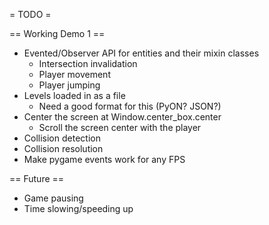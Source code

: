 = TODO =

== Working Demo 1 ==
 * Evented/Observer API for entities and their mixin classes
    - Intersection invalidation
    - Player movement
    - Player jumping
 * Levels loaded in as a file
    - Need a good format for this (PyON? JSON?)
 * Center the screen at Window.center_box.center
    - Scroll the screen center with the player
 * Collision detection
 * Collision resolution
 * Make pygame events work for any FPS
 
 == Future ==
 * Game pausing
 * Time slowing/speeding up